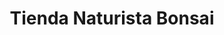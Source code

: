 ---
title: "Tienda Naturista Bonsai"
url: /san-miguel/tienda-naturista-bonsai/
shop: Lebensmittel
---
